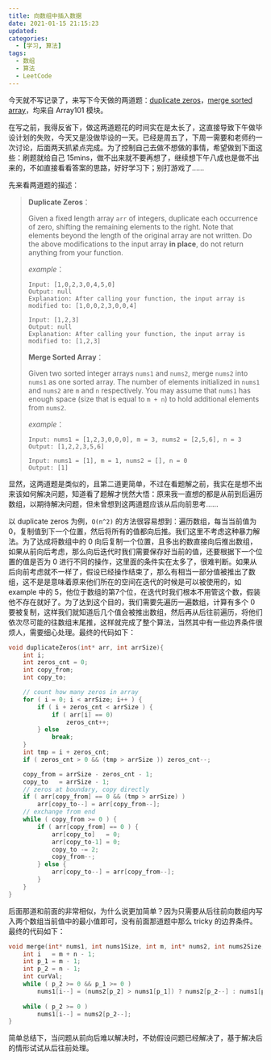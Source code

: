 ```yaml
---
title: 向数组中插入数据
date: 2021-01-15 21:15:23
updated:
categories:
  - [学习, 算法]
tags:
  - 数组
  - 算法
  - LeetCode
---
```


今天就不写记录了，来写下今天做的两道题：[duplicate zeros](https://leetcode.com/problems/duplicate-zeros/)，[merge sorted array](https://leetcode.com/problems/merge-sorted-array/)，均来自 Array101 模块。

在写之前，我得反省下，做这两道题花的时间实在是太长了，这直接导致下午做毕设计划的失败，今天又是没做毕设的一天。已经是周五了，下周一需要和老师约一次讨论，后面两天抓紧点完成。为了控制自己去做不想做的事情，希望做到下面这些：刷题就给自己 15mins，做不出来就不要再想了，继续想下午八成也是做不出来的，不如直接看看答案的思路，好好学习下；别打游戏了……

<!--more-->

先来看两道题的描述：

> **Duplicate Zeros**：
>
> Given a fixed length array `arr` of integers, duplicate each occurrence of zero, shifting the remaining elements to the right. Note that elements beyond the length of the original array are not written. Do the above modifications to the input array **in place**, do not return anything from your function.
>
> *example*：
>
> ```
> Input: [1,0,2,3,0,4,5,0]
> Output: null
> Explanation: After calling your function, the input array is modified to: [1,0,0,2,3,0,0,4]
> 
> Input: [1,2,3]
> Output: null
> Explanation: After calling your function, the input array is modified to: [1,2,3]
> ```
>
> **Merge Sorted Array**：
>
> Given two sorted integer arrays `nums1` and `nums2`, merge `nums2` into `nums1` as one sorted array. The number of elements initialized in `nums1` and `nums2` are `m` and `n` respectively. You may assume that `nums1` has enough space (size that is equal to `m + n`) to hold additional elements from `nums2`.
>
> *example*：
>
> ```
> Input: nums1 = [1,2,3,0,0,0], m = 3, nums2 = [2,5,6], n = 3
> Output: [1,2,2,3,5,6]
> 
> Input: nums1 = [1], m = 1, nums2 = [], n = 0
> Output: [1]
> ```

显然，这两道题是类似的，且第二道更简单，不过在看题解之前，我实在是想不出来该如何解决问题，知道看了题解才恍然大悟：原来我一直想的都是从前到后遍历数组，以期待解决问题，但未曾想到这两道题应该从后向前思考……

以 duplicate zeros 为例，`O(n^2)` 的方法很容易想到：遍历数组，每当当前值为0，复制值到下一个位置，然后将所有的值都向后推。我们这里不考虑这种暴力解法。为了达成将数组中的 0 向后复制一个位置，且多出的数直接向后推出数组，如果从前向后考虑，那么向后迭代时我们需要保存好当前的值，还要根据下一个位置的值是否为 0 进行不同的操作，这里面的条件实在太多了，很难判断。如果从后向前考虑就不一样了，假设已经操作结束了，那么有相当一部分值被推出了数组，这不是是意味着原来他们所在的空间在迭代的时候是可以被使用的，如 example 中的 5，他位于数组的第7个位，在迭代时我们根本不用管这个数，假装他不存在就好了。为了达到这个目的，我们需要先遍历一遍数组，计算有多个 0 要被复制，这样我们就知道后几个值会被推出数组，然后再从后往前遍历，将他们依次尽可能的往数组末尾推，这样就完成了整个算法，当然其中有一些边界条件很烦人，需要细心处理。最终的代码如下：

```c
void duplicateZeros(int* arr, int arrSize){
    int i;
    int zeros_cnt = 0;
    int copy_from;
    int copy_to;

    // count how many zeros in array
    for ( i = 0; i < arrSize; i++ ) {
        if ( i + zeros_cnt < arrSize ) {
            if ( arr[i] == 0)
                zeros_cnt++;
        } else
            break;
    }
    int tmp = i + zeros_cnt;
    if ( zeros_cnt > 0 && (tmp > arrSize )) zeros_cnt--;

    copy_from = arrSize - zeros_cnt - 1;
    copy_to   = arrSize - 1;
    // zeros at boundary, copy directly
    if ( arr[copy_from] == 0 && (tmp > arrSize) )
        arr[copy_to--] = arr[copy_from--];
    // exchange from end
    while ( copy_from >= 0 ) {
        if ( arr[copy_from] == 0 ) {
            arr[copy_to]   = 0;
            arr[copy_to-1] = 0;
            copy_to -= 2;
            copy_from--;
        } else {
            arr[copy_to--] = arr[copy_from--];
        }
    }
}
```

后面那道和前面的非常相似，为什么说更加简单？因为只需要从后往前向数组内写入两个数组当前值中的最小值即可，没有前面那道题中那么 tricky 的边界条件。最终的代码如下：

```c
void merge(int* nums1, int nums1Size, int m, int* nums2, int nums2Size, int n){
    int i   = m + n - 1;
    int p_1 = m - 1;
    int p_2 = n - 1;
    int curVal;
    while ( p_2 >= 0 && p_1 >= 0 )
        nums1[i--] = (nums2[p_2] > nums1[p_1]) ? nums2[p_2--] : nums1[p_1--];
    
    while ( p_2 >= 0 )
        nums1[i--] = nums2[p_2--];
}
```

简单总结下，当问题从前向后难以解决时，不妨假设问题已经解决了，基于解决后的情形试试从后往前处理。

